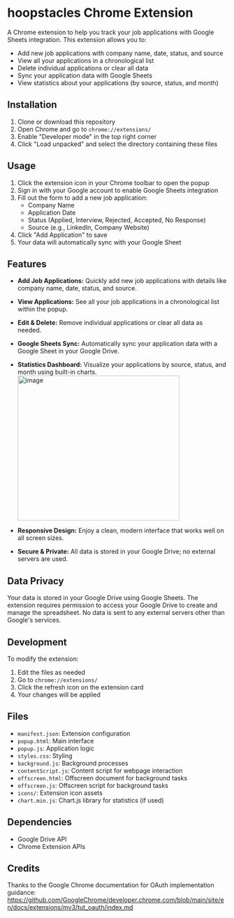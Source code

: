 # hoopstacles Chrome Extension

A Chrome extension to help you track your job applications with Google Sheets integration. This extension allows you to:
- Add new job applications with company name, date, status, and source
- View all your applications in a chronological list
- Delete individual applications or clear all data
- Sync your application data with Google Sheets
- View statistics about your applications (by source, status, and month)

## Installation

1. Clone or download this repository
2. Open Chrome and go to `chrome://extensions/`
3. Enable "Developer mode" in the top right corner
4. Click "Load unpacked" and select the directory containing these files

## Usage

1. Click the extension icon in your Chrome toolbar to open the popup
2. Sign in with your Google account to enable Google Sheets integration
3. Fill out the form to add a new job application:
   - Company Name
   - Application Date
   - Status (Applied, Interview, Rejected, Accepted, No Response)
   - Source (e.g., LinkedIn, Company Website)
4. Click "Add Application" to save
5. Your data will automatically sync with your Google Sheet

## Features

- **Add Job Applications:** Quickly add new job applications with details like company name, date, status, and source.
- **View Applications:** See all your job applications in a chronological list within the popup.
- **Edit & Delete:** Remove individual applications or clear all data as needed.
- **Google Sheets Sync:** Automatically sync your application data with a Google Sheet in your Google Drive.
- **Statistics Dashboard:** Visualize your applications by source, status, and month using built-in charts.
  <img width="370" height="332" alt="image" src="https://github.com/user-attachments/assets/901f7803-7b9e-4aa1-9cea-4a8d7a68b631" />

- **Responsive Design:** Enjoy a clean, modern interface that works well on all screen sizes.
- **Secure & Private:** All data is stored in your Google Drive; no external servers are used.

## Data Privacy

Your data is stored in your Google Drive using Google Sheets. The extension requires permission to access your Google Drive to create and manage the spreadsheet. No data is sent to any external servers other than Google's services.

## Development

To modify the extension:
1. Edit the files as needed
2. Go to `chrome://extensions/`
3. Click the refresh icon on the extension card
4. Your changes will be applied

## Files

- `manifest.json`: Extension configuration
- `popup.html`: Main interface
- `popup.js`: Application logic
- `styles.css`: Styling
- `background.js`: Background processes
- `contentScript.js`: Content script for webpage interaction
- `offscreen.html`: Offscreen document for background tasks
- `offscreen.js`: Offscreen script for background tasks
- `icons/`: Extension icon assets
- `chart.min.js`: Chart.js library for statistics (if used)

## Dependencies

- Google Drive API
- Chrome Extension APIs

## Credits

Thanks to the Google Chrome documentation for OAuth implementation guidance:
https://github.com/GoogleChrome/developer.chrome.com/blob/main/site/en/docs/extensions/mv3/tut_oauth/index.md
